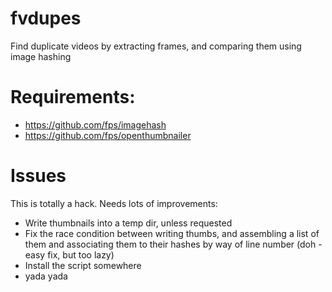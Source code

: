 # fvdupes
Find duplicate videos by extracting frames, and comparing them using image hashing

# Requirements:

* https://github.com/fps/imagehash
* https://github.com/fps/openthumbnailer

# Issues

This is totally a hack. Needs lots of improvements:

* Write thumbnails into a temp dir, unless requested
* Fix the race condition between writing thumbs, and assembling a list of them and associating them to their hashes by way of line number (doh - easy fix, but too lazy)
* Install the script somewhere
* yada yada
